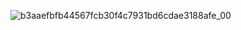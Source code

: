 ![b3aaefbfb44567fcb30f4c7931bd6cdae3188afe_00](https://user-images.githubusercontent.com/103214710/196737863-556895eb-98a9-4c1b-8111-3ad8a9dea89b.gif)

